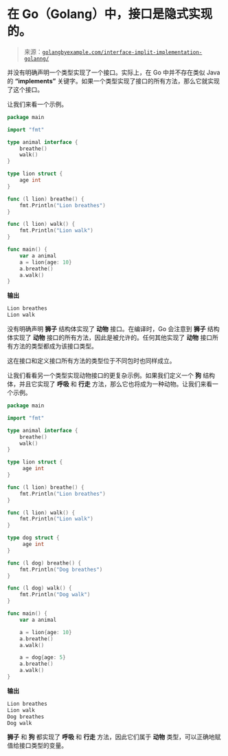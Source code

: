 <!--yml

分类：未分类

日期：2024-10-13 06:22:31

-->

# 在 Go（Golang）中，接口是隐式实现的。

> 来源：[`golangbyexample.com/interface-implit-implementation-golanng/`](https://golangbyexample.com/interface-implit-implementation-golanng/)

并没有明确声明一个类型实现了一个接口。实际上，在 Go 中并不存在类似 Java 的 **“implements”** 关键字。如果一个类型实现了接口的所有方法，那么它就实现了这个接口。

让我们来看一个示例。

```go
package main

import "fmt"

type animal interface {
    breathe()
    walk()
}

type lion struct {
    age int
}

func (l lion) breathe() {
    fmt.Println("Lion breathes")
}

func (l lion) walk() {
    fmt.Println("Lion walk")
}

func main() {
    var a animal
    a = lion{age: 10}
    a.breathe()
    a.walk()
}
```

**输出**

```go
Lion breathes
Lion walk
```

没有明确声明 **狮子** 结构体实现了 **动物** 接口。在编译时，Go 会注意到 **狮子** 结构体实现了 **动物** 接口的所有方法，因此是被允许的。任何其他实现了 **动物** 接口所有方法的类型都成为该接口类型。

这在接口和定义接口所有方法的类型位于不同包时也同样成立。

让我们看看另一个类型实现动物接口的更复杂示例。如果我们定义一个 **狗** 结构体，并且它实现了 **呼吸** 和 **行走** 方法，那么它也将成为一种动物。让我们来看一个示例。

```go
package main

import "fmt"

type animal interface {
    breathe()
    walk()
}

type lion struct {
     age int
}

func (l lion) breathe() {
    fmt.Println("Lion breathes")
}

func (l lion) walk() {
    fmt.Println("Lion walk")
}

type dog struct {
     age int
}

func (l dog) breathe() {
    fmt.Println("Dog breathes")
}

func (l dog) walk() {
    fmt.Println("Dog walk")
}

func main() {
    var a animal

    a = lion{age: 10}
    a.breathe()
    a.walk()

    a = dog{age: 5}
    a.breathe()
    a.walk()
}
```

**输出**

```go
Lion breathes
Lion walk
Dog breathes
Dog walk
```

**狮子** 和 **狗** 都实现了 **呼吸** 和 **行走** 方法，因此它们属于 **动物** 类型，可以正确地赋值给接口类型的变量。
